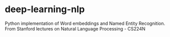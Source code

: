 # deep-learning-nlp
Python implementation of Word embeddings and Named Entity Recognition. <br>
From Stanford lectures on Natural Language Processing - CS224N
